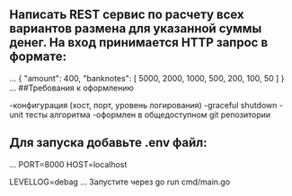 ## Написать REST сервис по расчету всех вариантов размена для указанной суммы денег. На вход принимается HTTP запрос в формате:

...
{
  "amount": 400,
  "banknotes": [
    5000,
    2000,
    1000,
    500,
    200,
    100,
    50
  ]
}
...
##Требования к оформлению

 -конфигурация (хост, порт, уровень логирования)
 -graceful shutdown
 -unit тесты алгоритма
 -оформлен в общедоступном git репозитории


## Для запуска добавьте .env файл:
...
PORT=8000
HOST=localhost

LEVELLOG=debag
...
Запустите через go run cmd/main.go
